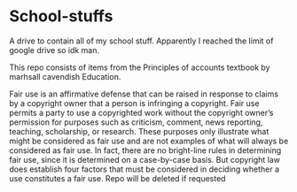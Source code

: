 # School-stuffs
A drive to contain all of my school stuff. Apparently I reached the limit of google drive so idk man.


This repo consists of items from the Principles of accounts textbook by marhsall cavendish Education.

Fair use is an affirmative defense that can be raised in response to claims by a copyright owner that a person is infringing a copyright. Fair use permits a party to use a copyrighted work without the copyright owner’s permission for purposes such as criticism, comment, news reporting, teaching, scholarship, or research. These purposes only illustrate what might be considered as fair use and are not examples of what will always be considered as fair use. In fact, there are no bright-line rules in determining fair use, since it is determined on a case-by-case basis. But copyright law does establish four factors that must be considered in deciding whether a use constitutes a fair use. Repo will be deleted if requested
